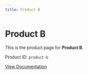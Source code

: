 ```yaml
---
title: Product B
---
```


# Product B

This is the product page for **Product B**.

Product ID: `product-b`

[View Documentation](/docs/product-b/overview)
